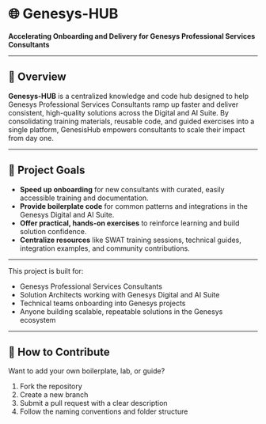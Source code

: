 # 🌐 Genesys-HUB

**Accelerating Onboarding and Delivery for Genesys Professional Services Consultants**

---

## 🚀 Overview

**Genesys-HUB** is a centralized knowledge and code hub designed to help Genesys Professional Services Consultants ramp up faster and deliver consistent, high-quality solutions across the Digital and AI Suite. By consolidating training materials, reusable code, and guided exercises into a single platform, GenesisHub empowers consultants to scale their impact from day one.

---

## 🎯 Project Goals

- **Speed up onboarding** for new consultants with curated, easily accessible training and documentation.
- **Provide boilerplate code** for common patterns and integrations in the Genesys Digital and AI Suite.
- **Offer practical, hands-on exercises** to reinforce learning and build solution confidence.
- **Centralize resources** like SWAT training sessions, technical guides, integration examples, and community contributions.

---


This project is built for:
- Genesys Professional Services Consultants
- Solution Architects working with Genesys Digital and AI Suite
- Technical teams onboarding into Genesys projects
- Anyone building scalable, repeatable solutions in the Genesys ecosystem

---

## 🤝 How to Contribute

Want to add your own boilerplate, lab, or guide?

1. Fork the repository
2. Create a new branch
3. Submit a pull request with a clear description
4. Follow the naming conventions and folder structure

